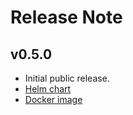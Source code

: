 # Release Note


## v0.5.0

- Initial public release.
- [Helm chart](https://github.com/fivenorth-io/5n-dashboard/pkgs/container/helm%2F5n-dashboard-app/450694762?tag=0.3.1)
- [Docker image](https://github.com/fivenorth-io/5n-dashboard/pkgs/container/5n-dashboard/450694915?tag=v0.3.1)
